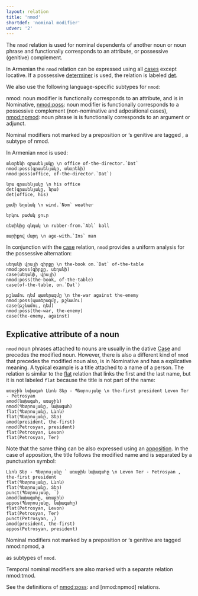 ```yaml
---
layout: relation
title: 'nmod'
shortdef: 'nominal modifier'
udver: '2'
---
```


The `nmod` relation is used for nominal dependents of another noun or noun phrase and functionally corresponds to an attribute, or possessive (genitive) complement.

In Armenian the `nmod` relation can be expressed using all [cases](Case) except locative. If a possessive [determiner](DET) is used, the relation is labeled [det]().

We also use the following language-specific subtypes for `nmod`:

nmod: noun modifier is  functionally corresponds to an attribute, and is in Nominative,
[nmod:poss](): noun modifier is functionally corresponds to a possessive complement (non-nominative and adpositional cases),
[nmod:npmod](): noun phrase is is functionally corresponds to an argument or adjunct.

Nominal modifiers not marked by a preposition or ‘s genitive are tagged , a subtype of nmod. 

In Armenian `nmod` is used:

~~~ sdparse
տնօրենի գրասենյակը \n office of-the-director.`Dat`
nmod:poss(գրասենյակը, տնօրենի)
nmod:poss(office, of-the-director.`Dat`)
~~~

~~~ sdparse
նրա գրասենյակը \n his office
det(գրասենյակը, նրա)
det(office, his)
~~~

~~~ sdparse
քամի եղանակ \n wind.`Nom` weather
~~~

~~~ sdparse
երկու բաժակ ջուր
~~~

~~~ sdparse
ռետինից գնդակ \n rubber-from.`Abl` ball
~~~

~~~ sdparse
տարիքով մարդ \n age-with.`Ins` man
~~~

In conjunction with the [case](case) relation, `nmod` provides a uniform analysis for the possessive alternation:

~~~ sdparse
սեղանի վրայի գիրքը \n the-book on.`Dat` of-the-table 
nmod:poss(գիրքը, սեղանի)
case(սեղանի, վրայի)
nmod:poss(the-book, of-the-table)
case(of-the-table, on.`Dat`)
~~~

~~~ sdparse
թշնամու դեմ պատերազմը \n the-war against the-enemy
nmod:poss(պատերազմը, թշնամու)
case(թշնամու, դեմ)
nmod:poss(the-war, the-enemy)
case(the-enemy, against)
~~~

## Explicative attribute of a noun

`nmod` noun phrases attached to nouns are usually in the dative [Case]() and precedes the modified noun. However, there is also a different kind of `nmod` that precedes the modified noun also, is in Nominative and has a explicative meaning. A typical example is a title attached to a name of a person. The relation is similar to the [flat]() relation
that links the first and the last name, but it is not labeled `flat` because the title is not part of the name:

~~~ sdparse
առաջին նախագահ Լևոն Տեր - Պետրոսյանը \n the-first president Levon Ter - Petrosyan 
amod(նախագահ, առաջին)
nmod(Պետրոսյանը, նախագահ)
flat(Պետրոսյանը, Լևոն)
flat(Պետրոսյանը, Տեր)
amod(president, the-first)
nmod(Petrosyan, president)
flat(Petrosyan, Levon)
flat(Petrosyan, Ter)
~~~

Note that the same thing can be also expressed using an [apposition](appos).
In the case of apposition, the title follows the modified name and is separated by a punctuation symbol:

~~~ sdparse
Լևոն Տեր - Պետրոսյանը ՝ առաջին նախագահը \n Levon Ter - Petrosyan , the-first president
flat(Պետրոսյանը, Լևոն)
flat(Պետրոսյանը, Տեր)
punct(Պետրոսյանը, ՝)
amod(նախագահը, առաջին)
appos(Պետրոսյանը, նախագահը)
flat(Petrosyan, Levon)
flat(Petrosyan, Ter)
punct(Petrosyan, ,)
amod(president, the-first)
appos(Petrosyan, president)
~~~

Nominal modifiers not marked by a preposition or ‘s genitive are tagged nmod:npmod, a 

as subtypes of `nmod`. 

Temporal nominal modifiers are also marked with a separate relation nmod:tmod. 

See the definitions of [nmod:poss](): and [nmod:npmod] relations.
